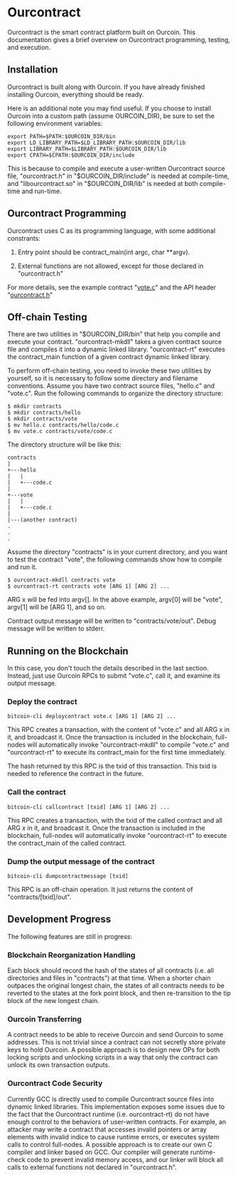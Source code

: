 Ourcontract
===========

Ourcontract is the smart contract platform built on Ourcoin. This documentation gives a brief overview on Ourcontract programming, testing, and execution.

Installation
------------

Ourcontract is built along with Ourcoin. If you have already finished installing Ourcoin, everything should be ready.

Here is an additional note you may find useful. If you choose to install Ourcoin into a custom path (assume OURCOIN_DIR), be sure to set the following environment variables:

```
export PATH=$PATH:$OURCOIN_DIR/bin
export LD_LIBRARY_PATH=$LD_LIBRARY_PATH:$OURCOIN_DIR/lib
export LIBRARY_PATH=$LIBRARY_PATH:$OURCOIN_DIR/lib
export CPATH=$CPATH:$OURCOIN_DIR/include
```

This is because to compile and execute a user-written Ourcontract source file, "ourcontract.h" in "$OURCOIN_DIR/include" is needed at compile-time, and "libourcontract.so" in "$OURCOIN_DIR/lib" is needed at both compile-time and run-time.

Ourcontract Programming
-----------------------

Ourcontract uses C as its programming language, with some additional constrants:

1. Entry point should be contract_main(int argc, char **argv).

2. External functions are not allowed, except for those declared in "ourcontract.h"

For more details, see the example contract "[vote.c](/example/vote.c)" and the API header "[ourcontract.h](/src/contract/ourcontract.h)"

Off-chain Testing
-----------------

There are two utilities in "$OURCOIN_DIR/bin" that help you compile and execute your contract. "ourcontract-mkdll" takes a given contract source file and compiles it into a dynamic linked library. "ourcontract-rt" executes the contract_main function of a given contract dynamic linked library.

To perform off-chain testing, you need to invoke these two utilities by yourself, so it is necessary to follow some directory and filename conventions. Assume you have two contract source files, "hello.c" and "vote.c". Run the following commands to organize the directory structure:

```
$ mkdir contracts
$ mkdir contracts/hello
$ mkdir contracts/vote
$ mv hello.c contracts/hello/code.c
$ mv vote.c contracts/vote/code.c
```

The directory structure will be like this:

```
contracts
|
+---hello
|   |
|   +---code.c
|
+---vote
|   |
|   +---code.c
|
|---(another contract)
.
.
.
```

Assume the directory "contracts" is in your current directory, and you want to test the contract "vote", the following commands show how to compile and run it.

```
$ ourcontract-mkdll contracts vote
$ ourcontract-rt contracts vote [ARG 1] [ARG 2] ...
```

ARG x will be fed into argv[]. In the above example, argv\[0\] will be "vote", argv\[1\] will be \[ARG 1\], and so on.

Contract output message will be written to "contracts/vote/out". Debug message will be written to stderr.

Running on the Blockchain
-------------------------

In this case, you don't touch the details described in the last section. Instead, just use Ourcoin RPCs to submit "vote.c", call it, and examine its output message.

### Deploy the contract
```
bitcoin-cli deploycontract vote.c [ARG 1] [ARG 2] ...
```

This RPC creates a transaction, with the content of "vote.c" and all ARG x in it, and broadcast it. Once the transaction is included in the blockchain, full-nodes will automatically invoke "ourcontract-mkdll" to compile "vote.c" and "ourcontract-rt" to execute its contract_main for the first time immediately.

The hash returned by this RPC is the txid of this transaction. This txid is needed to reference the contract in the future.

### Call the contract
```
bitcoin-cli callcontract [txid] [ARG 1] [ARG 2] ...
```

This RPC creates a transaction, with the txid of the called contract and all ARG x in it, and broadcast it. Once the transaction is included in the blockchain, full-nodes will automatically invoke "ourcontract-rt" to execute the contract_main of the called contract.

### Dump the output message of the contract
```
bitcoin-cli dumpcontractmessage [txid]
```

This RPC is an off-chain operation. It just returns the content of "contracts/\[txid\]/out".

Development Progress
--------------------

The following features are still in progress:

### Blockchain Reorganization Handling

Each block should record the hash of the states of all contracts (i.e. all directories and files in "contracts") at that time. When a shorter chain outpaces the original longest chain, the states of all contracts needs to be reverted to the states at the fork point block, and then re-transition to the tip block of the new longest chain.

### Ourcoin Transferring

A contract needs to be able to receive Ourcoin and send Ourcoin to some addresses. This is not trivial since a contract can not secretly store private keys to hold Ourcoin. A possible approach is to design new OPs for both locking scripts and unlocking scripts in a way that only the contract can unlock its own transaction outputs.

### Ourcontract Code Security

Currently GCC is directly used to compile Ourcontract source files into dynamic linked libraries. This implementation exposes some issues due to the fact that the Ourcontract runtime (i.e. ourcontract-rt) do not have enough control to the behaviors of user-written contracts. For example, an attacker may write a contract that accesses invalid pointers or array elements with invalid indice to cause runtime errors, or executes system calls to control full-nodes. A possible approach is to create our own C compiler and linker based on GCC. Our compiler will generate runtime-check code to prevent invalid memory access, and our linker will block all calls to external functions not declared in "ourcontract.h".
